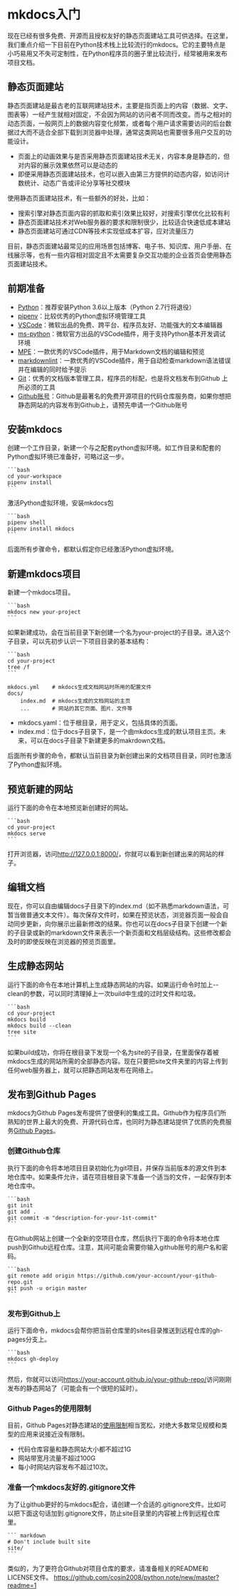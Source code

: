 # mkdocs入门

现在已经有很多免费、开源而且授权友好的静态页面建站工具可供选择。在这里，我们重点介绍一下目前在Python技术栈上比较流行的mkdocs。它的主要特点是小巧易用又不失可定制性，在Python程序员的圈子里比较流行，经常被用来发布项目文档。

## 静态页面建站

静态页面建站是最古老的互联网建站技术，主要是指页面上的内容（数据、文字、图表等）一经产生就相对固定，不会因为网站的访问者不同而改变。而与之相对的动态页面，一般网页上的数据内容变化频繁，或者每个用户请求需要访问的后台数据过大而不适合全部下载到浏览器中处理，通常这类网站也需要很多用户交互的功能设计。

* 页面上的动画效果与是否采用静态页面建站技术无关，内容本身是静态的，但对内容的展示效果依然可以是动态的
* 即便采用静态页面建站技术，也可以嵌入由第三方提供的动态内容，如访问计数统计、动态广告或评论分享等社交模块

使用静态页面建站技术，有一些额外的好处，比如：

* 搜索引擎对静态页面内容的抓取和索引效果比较好，对搜索引擎优化比较有利
* 静态页面建站技术对Web服务器的要求和限制很少，比较适合快速低成本建站
* 静态页面建站可通过CDN等技术实现低成本扩容，应对流量压力

目前，静态页面建站最常见的应用场景包括博客、电子书、知识库、用户手册、在线展示等，也有一些内容相对固定且不太需要复杂交互功能的企业首页会使用静态页面建站技术。

## 前期准备

- [Python](https://www.python.org/downloads/)：推荐安装Python 3.6以上版本（Python 2.7行将退役）
- [pipenv](https://docs.pipenv.org/)：比较优秀的Python虚拟环境管理工具
- [VSCode](https://code.visualstudio.com/Download)：微软出品的免费、跨平台、程序员友好、功能强大的文本编辑器
- [ms-python](https://marketplace.visualstudio.com/items?itemName=ms-python.python)：微软官方出品的VSCode插件，用于支持Python基本开发调试环境
- [MPE](https://marketplace.visualstudio.com/items?itemName=shd101wyy.markdown-preview-enhanced)：一款优秀的VSCode插件，用于Markdown文档的编辑和预览
- [markdownlint](https://marketplace.visualstudio.com/items?itemName=DavidAnson.vscode-markdownlint)：一款优秀的VSCode插件，用于自动检查markdown语法错误并在编辑的同时给予提示
- [Git](https://git-scm.com/downloads)：优秀的文档版本管理工具，程序员的标配，也是将文档发布到Github 上所必须的工具
- [Github账号](https://github.com)：Github是最著名的免费开源项目的代码仓库服务商，如果你想把静态网站的内容发布到Github上，请预先申请一个Github账号

## 安装mkdocs

创建一个工作目录，新建一个与之配套python虚拟环境。如工作目录和配套的Python虚拟环境已准备好，可略过这一步。

    ```bash
    cd your-workspace
    pipenv install
    ```

激活Python虚拟环境，安装mkdocs包

    ```bash
    pipenv shell
    pipenv install mkdocs
    ```

后面所有步骤命令，都默认假定你已经激活Python虚拟环境。

## 新建mkdocs项目

新建一个mkdocs项目。

    ```bash
    mkdocs new your-project
    ```

如果新建成功，会在当前目录下新创建一个名为your-project的子目录。进入这个子目录，可以先初步认识一下项目目录的基本结构：

    ```bash
    cd your-project
    tree /f
    ```

    mkdocs.yml    # mkdocs生成文档网站时所用的配置文件
    docs/
        index.md  # mkdocs生成的文档网站的主页
        ...       # 网站的其它页面、图片、文件等

- mkdocs.yaml：位于根目录，用于定义，包括具体的页面。
- index.md：位于docs子目录下，是一个由mkdocs生成的默认项目主页。未来，可以在docs子目录下新建更多的makrdown文档。

后面所有步骤的命令，都默认当前目录为新创建出来的文档项目目录，同时也激活了Python虚拟环境。

## 预览新建的网站

运行下面的命令在本地预览新创建好的网站。

    ```bash
    cd your-project
    mkdocs serve
    ```

打开浏览器，访问<http://127.0.0.1:8000/>，你就可以看到新创建出来的网站的样子。

## 编辑文档

现在，你可以自由编辑docs子目录下的index.md（如不熟悉markdown语法，可暂当做普通文本文件）。每次保存文件时，如果在预览状态，浏览器页面一般会自动同步更新，向你展示出最新修改的结果。你也可以在docs子目录下创建一个新的子目录或新的markdown文件来表示一个新页面和文档层级结构。这些修改都会及时的即使反映在浏览器的预览页面里。

## 生成静态网站

运行下面的命令在本地计算机上生成静态网站的内容。如果运行命令时加上--clean的参数，可以同时清理掉上一次build中生成的过时文件和垃圾。

    ```bash
    cd your-project
    mkdocs build
    mkdocs build --clean
    tree site
    ```

如果build成功，你将在根目录下发现一个名为site的子目录，在里面保存着被mkdocs生成的网站所需的全部静态内容。现在只要把site文件夹里的内容上传到任何web服务器上，就可以把静态网站发布在网络上。

## 发布到Github Pages

mkdocs为Github Pages发布提供了很便利的集成工具。Github作为程序员们所熟知的世界上最大的免费、开源代码仓库，也同时为静态建站提供了优质的免费服务[Github Pages](https://pages.github.com/)。

### 创建Github仓库

执行下面的命令将本地项目目录初始化为git项目，并保存当前版本的源文件到本地仓库中。如果条件允许，请在项目根目录下准备一个适当的文件，一起保存到本地仓库中。

    ```bash
    git init
    git add .
    git commit -m "description-for-your-1st-commit"
    ```

在Github网站上创建一个全新的空项目仓库，然后执行下面的命令将本地仓库push到Github远程仓库。注意，其间可能会需要你输入github账号的用户名和密码。

    ```bash
    git remote add origin https://github.com/your-account/your-github-repo.git
    git push -u origin master
    ```

### 发布到Github上

运行下面命令，mkdocs会帮你把当前仓库里的sites目录推送到远程仓库的gh-pages分支上。

    ```bash
    mkdocs gh-deploy
    ```
然后，你就可以访问<https://your-account.github.io/your-github-repo/>访问刚刚发布的静态网站了（可能会有一个很短的延时）。

### Github Pages的使用限制

目前，Github Pages对静态建站的[使用限制](https://help.github.com/articles/what-is-github-pages/)相当宽松，对绝大多数常见规模和类型的应用来说接近没有限制。

- 代码仓库容量和静态网站大小都不超过1G
- 网站带宽月流量不超过100G
- 每小时网站内容发布不超过10次。

### 准备一个mkdocs友好的.gitignore文件

为了让github更好的与mkdocs配合，请创建一个合适的.gitignore文件。比如可以把下面这句话加到.gitignore文件，防止site目录里的内容被上传到远程仓库里。

    ``` markdown
    # Don't include built site
    site/
    ```

类似的，为了更符合Github对项目仓库的要求，请准备相关的README和LICENSE文件。
https://github.com/cosin2008/python.note/new/master?readme=1
